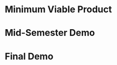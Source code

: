 # Minimum Viable Product

# Mid-Semester Demo

# Final Demo

<!---
<object data="../milestone1.pdf" type="application/pdf" width="700px" height="600px">
    <embed src="../milestone1.pdf">
        <p>This browser does not support PDFs. Please download the PDF to view it: <a href="../milestone1.pdf">Download PDF</a>.</p>
    </embed>
</object>
--->
